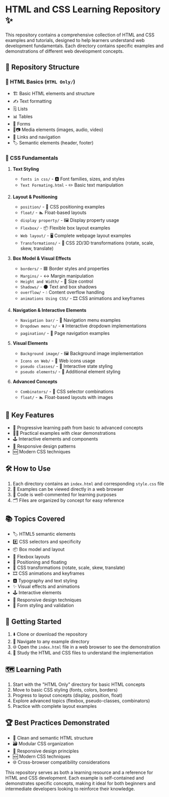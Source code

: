 # HTML and CSS Learning Repository ✨

This repository contains a comprehensive collection of HTML and CSS examples and tutorials, designed to help learners understand web development fundamentals. Each directory contains specific examples and demonstrations of different web development concepts.

## 📁 Repository Structure

### 📝 HTML Basics (`HTML Only/`)
- 🏗️ Basic HTML elements and structure
- ✍️ Text formatting
- 🗒️ Lists
- 📊 Tables
- 📝 Forms
- 🎵📷 Media elements (images, audio, video)
- 🔗 Links and navigation
- 🏷️ Semantic elements (header, footer)

### 🎨 CSS Fundamentals
1. **Text Styling**
   - `fonts in css/` - 🅰️ Font families, sizes, and styles
   - `Text Formating.html` - ✏️ Basic text manipulation

2. **Layout & Positioning**
   - `position/` - 📍 CSS positioning examples
   - `float/` - 🏊 Float-based layouts
   - `display property/` - 🖼️ Display property usage
   - `Flexbox/` - 📦 Flexible box layout examples
   - `Web layout/` - 🖥️ Complete webpage layout examples
   - `Transformations/` - 🔄 CSS 2D/3D transformations (rotate, scale, skew, translate)

3. **Box Model & Visual Effects**
   - `borders/` - 🟦 Border styles and properties
   - `Margins/` - ↔️ Margin manipulation
   - `Height and Width/` - 📏 Size control
   - `Shadows/` - 🌑 Text and box shadows
   - `overflow/` - 💧 Content overflow handling
   - `animations Using CSS/` - 🎞️ CSS animations and keyframes

4. **Navigation & Interactive Elements**
   - `Navigation bar/` - 🧭 Navigation menu examples
   - `Dropdown menu's/` - ⬇️ Interactive dropdown implementations
   - `pagination/` - 🔢 Page navigation examples

5. **Visual Elements**
   - `Background image/` - 🖼️ Background image implementation
   - `Icons on Web/` - 🎯 Web icons usage
   - `pseudo classes/` - 🧩 Interactive state styling
   - `pseudo elements/` - 🎨 Additional element styling

6. **Advanced Concepts**
   - `Combinators/` - 🧬 CSS selector combinations
   - `float/` - 🏊 Float-based layouts with images

## 🌟 Key Features

- 🚀 Progressive learning path from basic to advanced concepts
- 🧑‍💻 Practical examples with clear demonstrations
- 🕹️ Interactive elements and components
- 📱 Responsive design patterns
- 🆕 Modern CSS techniques

## 🛠️ How to Use

1. Each directory contains an `index.html` and corresponding `style.css` file
2. 📂 Examples can be viewed directly in a web browser
3. 💬 Code is well-commented for learning purposes
4. 🗂️ Files are organized by concept for easy reference

## 📚 Topics Covered

- 🏷️ HTML5 semantic elements
- #️⃣ CSS selectors and specificity
- 📦 Box model and layout
- 📐 Flexbox layouts
- 📍 Positioning and floating
- 🔄 CSS transformations (rotate, scale, skew, translate)
- 🎞️ CSS animations and keyframes
- 🅰️ Typography and text styling
- ✨ Visual effects and animations
- 🕹️ Interactive elements
- 📱 Responsive design techniques
- 📝 Form styling and validation

## 🚦 Getting Started

1. ⬇️ Clone or download the repository
2. 📁 Navigate to any example directory
3. 🌐 Open the `index.html` file in a web browser to see the demonstration
4. 🧐 Study the HTML and CSS files to understand the implementation

## 🗺️ Learning Path

1. Start with the "HTML Only" directory for basic HTML concepts
2. Move to basic CSS styling (fonts, colors, borders)
3. Progress to layout concepts (display, position, float)
4. Explore advanced topics (flexbox, pseudo-classes, combinators)
5. Practice with complete layout examples

## 🏆 Best Practices Demonstrated

- 🧹 Clean and semantic HTML structure
- 🗃️ Modular CSS organization
- 📱 Responsive design principles
- 🆕 Modern CSS techniques
- 🌐 Cross-browser compatibility considerations

This repository serves as both a learning resource and a reference for HTML and CSS development. Each example is self-contained and demonstrates specific concepts, making it ideal for both beginners and intermediate developers looking to reinforce their knowledge.
